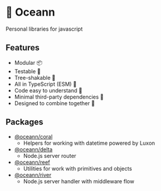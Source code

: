 # 🌊 Oceann 
Personal libraries for javascript

## Features
- Modular 📦
- Testable 🧪
- Tree-shakable 🌳
- All in TypeScript (ESM) 💙
- Code easy to understand 🧐
- Minimal third-party dependencies 🤏
- Designed to combine together 🤝

## Packages
- [@oceann/coral](https://github.com/jacsamg/oceann/tree/master/packages/coral)
  - Helpers for working with datetime powered by Luxon
- [@oceann/delta](https://github.com/jacsamg/oceann/tree/master/packages/delta)
  - Node.js server router
- [@oceann/reef](https://github.com/jacsamg/oceann/tree/master/packages/reef)
  - Utilities for work with primitives and objects
- [@oceann/river](https://github.com/jacsamg/oceann/tree/master/packages/river)
  - Node.js server handler with middleware flow